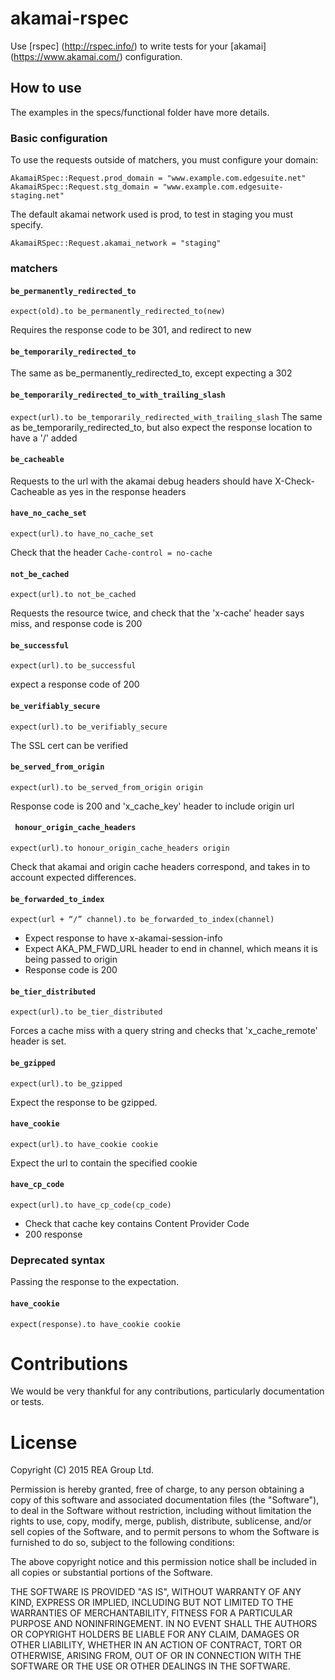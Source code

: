 # akamai-rspec

Use [rspec] (http://rspec.info/) to write tests for your [akamai] (https://www.akamai.com/) configuration.

## How to use

The examples in the specs/functional folder have more details.

### Basic configuration
To use the requests outside of matchers, you must configure your domain:

```
AkamaiRSpec::Request.prod_domain = "www.example.com.edgesuite.net"
AkamaiRSpec::Request.stg_domain = "www.example.com.edgesuite-staging.net"
```

The default akamai network used is prod, to test in staging you must specify.
```
AkamaiRSpec::Request.akamai_network = "staging"
```

### matchers

#### ``` be_permanently_redirected_to ```
``` expect(old).to be_permanently_redirected_to(new) ```

Requires the response code to be 301, and redirect to new

#### ``` be_temporarily_redirected_to ```
The same as be_permanently_redirected_to, except expecting a 302

#### ``` be_temporarily_redirected_to_with_trailing_slash ```
```expect(url).to be_temporarily_redirected_with_trailing_slash```
The same as be_temporarily_redirected_to, but also expect the response location to have a '/' added

#### ``` be_cacheable ```
Requests to the url with the akamai debug headers should have X-Check-Cacheable as yes in the
response headers

#### ``` have_no_cache_set ```
```
expect(url).to have_no_cache_set
```
Check that the header ```Cache-control = no-cache```

#### ``` not_be_cached ```
```expect(url).to not_be_cached```

Requests the resource twice, and check that the 'x-cache' header says miss, and response code is 200

#### ``` be_successful ```
```
expect(url).to be_successful
```

expect a response code of 200

#### ``` be_verifiably_secure ```
```expect(url).to be_verifiably_secure```

The SSL cert can be verified

#### ``` be_served_from_origin ```
```expect(url).to be_served_from_origin origin```

Response code is 200 and 'x_cache_key' header to include origin url

#### ``` honour_origin_cache_headers```
```expect(url).to honour_origin_cache_headers origin```

Check that akamai and origin cache headers correspond, and takes in to account expected differences.

#### ``` be_forwarded_to_index ```
```expect(url + “/” channel).to be_forwarded_to_index(channel)```

- Expect response to have x-akamai-session-info
- Expect AKA_PM_FWD_URL header to end in channel, which means it is being passed to origin
- Response code is 200

#### ``` be_tier_distributed ```
```expect(url).to be_tier_distributed```

Forces a cache miss with a query string and checks that 'x_cache_remote' header is set.

#### ``` be_gzipped ```
```expect(url).to be_gzipped```

Expect the response to be gzipped.

#### ``` have_cookie ```
```expect(url).to have_cookie cookie```

Expect the url to contain the specified cookie

#### ``` have_cp_code ```
```expect(url).to have_cp_code(cp_code)```

- Check that cache key contains Content Provider Code
- 200 response

### Deprecated syntax

Passing the response to the expectation.

#### ``` have_cookie ```
```expect(response).to have_cookie cookie```


# Contributions
We would be very thankful for any contributions, particularly documentation or tests.

# License
Copyright (C) 2015 REA Group Ltd.

Permission is hereby granted, free of charge, to any person obtaining a copy of this software and associated documentation files (the "Software"), to deal in the Software without restriction, including without limitation the rights to use, copy, modify, merge, publish, distribute, sublicense, and/or sell copies of the Software, and to permit persons to whom the Software is furnished to do so, subject to the following conditions:

The above copyright notice and this permission notice shall be included in all copies or substantial portions of the Software.

THE SOFTWARE IS PROVIDED "AS IS", WITHOUT WARRANTY OF ANY KIND, EXPRESS OR IMPLIED, INCLUDING BUT NOT LIMITED TO THE WARRANTIES OF MERCHANTABILITY, FITNESS FOR A PARTICULAR PURPOSE AND NONINFRINGEMENT. IN NO EVENT SHALL THE AUTHORS OR COPYRIGHT HOLDERS BE LIABLE FOR ANY CLAIM, DAMAGES OR OTHER LIABILITY, WHETHER IN AN ACTION OF CONTRACT, TORT OR OTHERWISE, ARISING FROM, OUT OF OR IN CONNECTION WITH THE SOFTWARE OR THE USE OR OTHER DEALINGS IN THE SOFTWARE.
